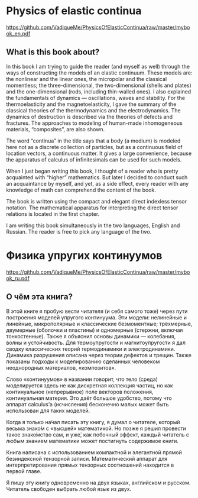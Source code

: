 # Physics of elastic continua

https://github.com/VadiqueMe/PhysicsOfElasticContinua/raw/master/mybook_en.pdf

## What is this book about?

In this book I am trying to guide the reader (and myself as well) through the ways of constructing the models of an elastic continuum. These models are: the nonlinear and the linear ones, the micropolar and the classical momentless; the three-dimensional, the two-dimensional (shells and plates) and the one-dimensional (rods, including thin-walled ones). I also explained the fundamentals of dynamics — oscillations, waves and stability. For the thermoelasticity and the magnetoelasticity, I gave the summary of the classical theories of the thermodynamics and the electrodynamics. The dynamics of destruction is described via the theories of defects and fractures. The approaches to modeling of human-made inhomogeneous materials, “composites”, are also shown.

The word “continua” in the title says that a body (a medium) is modeled here not as a discrete collection of particles, but as a continuous field of location vectors, a continuous matter. It gives a large convenience, because the apparatus of calculus of infinitesimals can be used for such models.

When I just began writing this book, I thought of a reader who is pretty acquainted with “higher” mathematics. But later I decided to conduct such an acquaintance by myself, and yet, as a side effect, every reader with any knowledge of math can comprehend the content of the book.

The book is written using the compact and elegant direct indexless tensor notation. The mathematical apparatus for interpreting the direct tensor relations is located in the first chapter.

I am writing this book simultaneously in the two languages, English and Russian. The reader is free to pick any language of the two.


# Физика упругих континуумов

https://github.com/VadiqueMe/PhysicsOfElasticContinua/raw/master/mybook_ru.pdf

## О чём эта книга?

В этой книге я пробую вести читателя (и себя самого тоже) через пути построения моделей упругого континуума. Эти модели: нелинейные и линейные, микрополярные и классические безмоментные; трёхмерные, двумерные (оболочки и пластины) и одномерные (стержни, включая тонкостенные). Также я объяснил основы динамики — колебания, волны и устойчивость. Для термоупругости и магнитоупругости я дал сводку классических теорий термодинамики и электродинамики. Динамика разрушения описана через теории дефектов и трещин. Также показаны подходы к моделированию сделанных человеком неоднородных материалов, «композитов».

Слово «континуумов» в названии говорит, что тело (среда) моделируется здесь не как дискретная коллекция частиц, но как континуальное (непрерывное) поле векторов положения, континуальная материя. Это даёт большое удобство, потому что аппарат calculus’а (исчисления) бесконечно малых может быть использован для таких моделей.

Когда я только на́чал писать эту книгу, я думал о читателе, который весьма знако́м с «высшей» математикой. Но позже я решил провести такое знако́мство сам, и уже́, как побочный эффект, каждый читатель с любым знанием математики может постигнуть содержимое книги.

Книга написана с использованием компактной и элегантной прямой безиндексной тензорной записи. Математический аппарат для интерпретирования прямых тензорных соотношений находится в первой главе.

Я пишу эту книгу одновременно на двух языках, английском и русском. Читатель свободен выбрать любой язык из двух.

